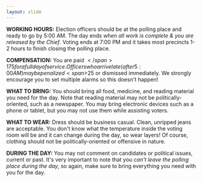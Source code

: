 ```yaml
---
layout: slide
---
```


**WORKING HOURS:** Election officers should be at the polling place and ready to go by 5:00 AM. The day ends *when all work is complete &amp; you are released by the Chief*. Voting ends at 7:00 PM and it takes most precincts 1-2 hours to finish closing the polling place.

**COMPENSATION:** You are paid <span>$</span>175 for a full day of service. Officers who arrive late (after 5:00 AM) may be penalized <span>$</span>25 or dismissed immediately. We strongly encourage you to set multiple alarms so this doesn&#39;t happen!

**WHAT TO BRING:** You should bring all food, medicine, and reading material you need for the day. Note that reading material may not be politically-oriented, such as a newspaper. You may bring electronic devices such as a phone or tablet, but you may not use them while assisting voters.

**WHAT TO WEAR:** Dress should be business casual. Clean, unripped jeans are acceptable. You don&#39;t know what the temperature inside the voting room will be and it can change during the day, so wear layers! Of course, clothing should not be politically-oriented or offensive in nature.

**DURING THE DAY:** You may not comment on candidates or political issues, current or past. It&#39;s very important to note that you *can&#39;t leave the polling place during the day*, so again, make sure to bring everything you need with you for the day.
